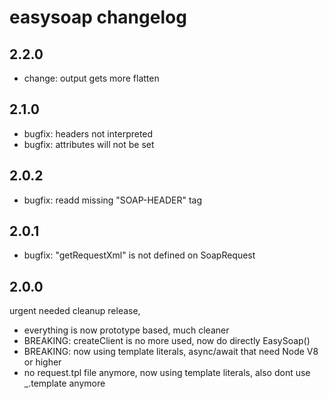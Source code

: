 # easysoap changelog

## 2.2.0
* change: output gets more flatten

## 2.1.0
* bugfix: headers not interpreted
* bugfix: attributes will not be set

## 2.0.2
* bugfix: readd missing "SOAP-HEADER" tag

## 2.0.1
* bugfix: "getRequestXml" is not defined on SoapRequest

## 2.0.0
urgent needed cleanup release,
* everything is now prototype based, much cleaner
* BREAKING: createClient is no more used, now do directly EasySoap()
* BREAKING: now using template literals, async/await that need Node V8 or higher
* no request.tpl file anymore, now using template literals, also dont use _.template anymore
